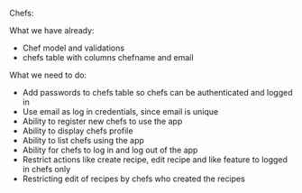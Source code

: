 Chefs:

What we have already:
- Chef model and validations
- chefs table with columns chefname and email

What we need to do:
- Add passwords to chefs table so chefs can be authenticated and logged in
- Use email as log in credentials, since email is unique
- Ability to register new chefs to use the app
- Ability to display chefs profile
- Ability to list chefs using the app
- Ability for chefs to log in and log out of the app
- Restrict actions like create recipe, edit recipe and like feature to logged in
  chefs only
- Restricting edit of recipes by chefs who created the recipes
